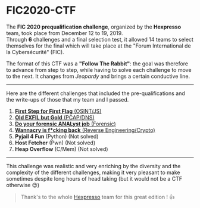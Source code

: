 # FIC2020-CTF

The __FIC 2020 prequalification challenge__, organized by the __Hexpresso__ team, took place from December 12 to 19, 2019.  
Through __6__ challenges and a final selection test, it allowed 14 teams to select themselves for the final which will take place at the "Forum International de la Cybersécurité" (FIC).  

The format of this CTF was a __"Follow The Rabbit"__: the goal was therefore to advance from step to step, while having to solve each challenge to move to the next. It changes from _Jeopardy_ and brings a certain conductive line. 

---

Here are the different challenges that included the pre-qualifications and the write-ups of those that my team and I passed.  

1. [__First Step for First Flag__ (OSINT/JS)](https://github.com/atz-dev/FIC2020-CTF/blob/master/01-flag.md)
2. [__Old EXFIL but Gold__ (PCAP/DNS)](https://github.com/atz-dev/FIC2020-CTF/blob/master/02-exfil.md)
3. [__Do your forensic ANALyst job__ (Forensic)](https://github.com/atz-dev/FIC2020-CTF/blob/master/03-bitlocker.md)
4. [__Wannacry is f*cking back__ (Reverse Engineering/Crypto)](https://github.com/atz-dev/FIC2020-CTF/blob/master/04-wannacry.md)
5. __Pyjail 4 Fun__ (Python) (Not solved)
6. __Host Fetcher__ (Pwn) (Not solved)
7. __Heap Overflow__ (C/Mem) (Not solved)

---

This challenge was realistic and very enriching by the diversity and the complexity of the different challenges, making it very pleasant to make sometimes despite long hours of head taking (but it would not be a CTF otherwise :wink:)  

> Thank's to the whole [Hexpresso](https://www.hexpresso.fr/) team for this great edition ! :thumbsup:
